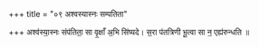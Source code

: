 +++
title = "०९ अश्वस्यास्नः सम्पतिता"

+++
अश्व॑स्या॒स्नः संप॑तिता॒ सा वृ॒क्षाँ अ॒भि सि॑ष्यदे। स॒रा प॑तत्रिणी भू॒त्वा सा न॒ एह्य॑रुन्धति ॥
